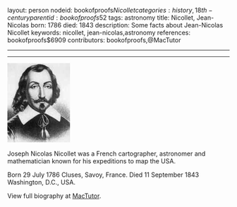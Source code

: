 layout: person
nodeid: bookofproofs$Nicollet
categories: history,18th-century
parentid: bookofproofs$52
tags: astronomy
title: Nicollet, Jean-Nicolas
born: 1786
died: 1843
description: Some facts about Jean-Nicolas Nicollet
keywords: nicollet, jean-nicolas,astronomy
references: bookofproofs$6909
contributors: bookofproofs,@MacTutor

---


---

![Nicollet.jpg](https://github.com/bookofproofs/bookofproofs.github.io/blob/main/_sources/_assets/images/portraits/Nicollet.jpg?raw=true)

Joseph Nicolas Nicollet was a French cartographer, astronomer and mathematician known for his expeditions to map the USA.

Born 29 July 1786 Cluses, Savoy, France. Died 11 September 1843 Washington, D.C., USA.


View full biography at [MacTutor](https://mathshistory.st-andrews.ac.uk/Biographies/Nicollet/).